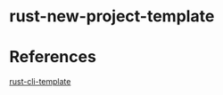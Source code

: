 # rust-new-project-template

# References
[rust-cli-template](https://github.com/kbknapp/rust-cli-template)